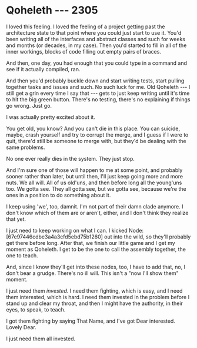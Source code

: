 # Qoheleth --- 2305

I loved this feeling. I loved the feeling of a project getting past the architecture state to that point where you could just start to use it. You'd been writing all of the interfaces and abstract classes and such for weeks and months (or decades, in my case). Then you'd started to fill in all of the inner workings, blocks of code filling out empty pairs of braces.

And then, one day, you had enough that you could type in a command and see if it actually compiled, ran.

And then you'd probably buckle down and start writing tests, start pulling together tasks and issues and such. No such luck for me. Old Qoheleth --- I still get a grin every time I say that --- gets to just keep writing until it's time to hit the big green button. There's no testing, there's no explaining if things go wrong. Just go.

I was actually pretty excited about it.

You get old, you know? And you can't die in this place. You can suicide, maybe, crash yourself and try to corrupt the merge, and I guess if I were to quit, there'd still be someone to merge with, but they'd be dealing with the same problems.

No one ever really dies in the system. They just stop.

And I'm sure one of those will happen to me at some point, and probably sooner rather than later, but until then, I'll just keep going more and more nuts. We all will. All of us old'uns, and then before long all the young'uns too. We gotta see. They all gotta see, but we gotta see, because we're the ones in a position to do something about it.

I keep using 'we', too, damnit. I'm not part of their damn clade anymore. I don't know which of them are or aren't, either, and I don't think they realize that yet.

I just need to keep working on what I can. I kicked Node: [67e97446cdbe3a4a3cfd5ebd75b1260] out into the wild, so they'll probably get there before long. After that, we finish our little game and I get my moment as Qoheleth. I get to be the one to call the assembly together, the one to teach.

And, since I know they'll get into these nodes, too, I have to add that, no, I don't bear a grudge. There's no ill will. This isn't a "now I'll show them" moment.

I just need them *invested*. I need them fighting, which is easy, and I need them interested, which is hard. I need them invested in the problem before I stand up and clear my throat, and then I might have the authority, in their eyes, to speak, to teach.

I got them fighting by saying That Name, and I've got Dear interested. Lovely Dear.

I just need them all invested.
